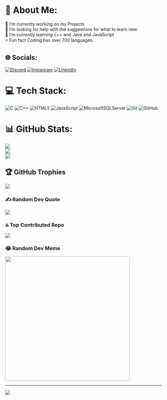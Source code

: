 # 💫 About Me:
🔭 I’m currently working on my Projects<br>🤝 I’m looking for help with the suggestions for what to learn new<br>🌱 I’m currently learning c++ and Java and JavaScript<br>⚡ Fun fact Coding has over 700 languages.


## 🌐 Socials:
[![Discord](https://img.shields.io/badge/Discord-%237289DA.svg?logo=discord&logoColor=white)](https://discord.gg/mr._phantom) [![Instagram](https://img.shields.io/badge/Instagram-%23E4405F.svg?logo=Instagram&logoColor=white)](https://instagram.com/i_am_arun_00) [![LinkedIn](https://img.shields.io/badge/LinkedIn-%230077B5.svg?logo=linkedin&logoColor=white)](https://www.linkedin.com/in/arun-garg-738011295?utm_source=share&utm_campaign=share_via&utm_content=profile&utm_medium=android_app) 

# 💻 Tech Stack:
![C](https://img.shields.io/badge/c-%2300599C.svg?style=for-the-badge&logo=c&logoColor=white) ![C++](https://img.shields.io/badge/c++-%2300599C.svg?style=for-the-badge&logo=c%2B%2B&logoColor=white) ![HTML5](https://img.shields.io/badge/html5-%23E34F26.svg?style=for-the-badge&logo=html5&logoColor=white) ![JavaScript](https://img.shields.io/badge/javascript-%23323330.svg?style=for-the-badge&logo=javascript&logoColor=%23F7DF1E) ![MicrosoftSQLServer](https://img.shields.io/badge/Microsoft%20SQL%20Server-CC2927?style=for-the-badge&logo=microsoft%20sql%20server&logoColor=white) ![Git](https://img.shields.io/badge/git-%23F05033.svg?style=for-the-badge&logo=git&logoColor=white) ![GitHub](https://img.shields.io/badge/github-%23121011.svg?style=for-the-badge&logo=github&logoColor=white)
# 📊 GitHub Stats:
![](https://github-readme-stats.vercel.app/api?username=Mr-Phantomm&theme=dark&hide_border=false&include_all_commits=true&count_private=true)<br/>
![](https://github-readme-streak-stats.herokuapp.com/?user=Mr-Phantomm&theme=dark&hide_border=false)<br/>
![](https://github-readme-stats.vercel.app/api/top-langs/?username=Mr-Phantomm&theme=dark&hide_border=false&include_all_commits=true&count_private=true&layout=compact)

## 🏆 GitHub Trophies
![](https://github-profile-trophy.vercel.app/?username=Mr-Phantomm&theme=radical&no-frame=false&no-bg=false&margin-w=4)

### ✍️ Random Dev Quote
![](https://quotes-github-readme.vercel.app/api?type=horizontal&theme=tokyonight)

### 🔝 Top Contributed Repo
![](https://github-contributor-stats.vercel.app/api?username=Mr-Phantomm&limit=5&theme=dark&combine_all_yearly_contributions=true)

### 😂 Random Dev Meme
<img src='https://programmerhumor.io/wp-content/uploads/2023/09/programmerhumor-io-programming-memes-27b656b92f0dac2-758x771.jpg' style="height: 400px;"/>

---
[![](https://visitcount.itsvg.in/api?id=Mr-Phantomm&icon=7&color=0)](https://visitcount.itsvg.in)

<!-- Proudly created with GPRM ( https://gprm.itsvg.in ) -->
